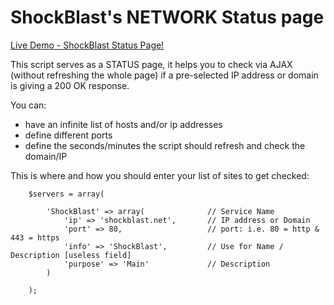 # ShockBlast's NETWORK Status page
[Live Demo - ShockBlast Status Page!](http://status.shockblast.net/)

This script serves as a STATUS page, it helps you to check via AJAX (without refreshing the whole page) if a pre-selected IP address or domain is giving a 200 OK response.

You can:
- have an infinite list of hosts and/or ip addresses 
- define different ports 
- define the seconds/minutes the script should refresh and check the domain/IP


This is where and how you should enter your list of sites to get checked:

        $servers = array(
        
            'ShockBlast' => array(              // Service Name
                'ip' => 'shockblast.net',       // IP address or Domain
                'port' => 80,                   // port: i.e. 80 = http & 443 = https
                'info' => 'ShockBlast',         // Use for Name / Description [useless field]
                'purpose' => 'Main'             // Description
            )
        
        );
